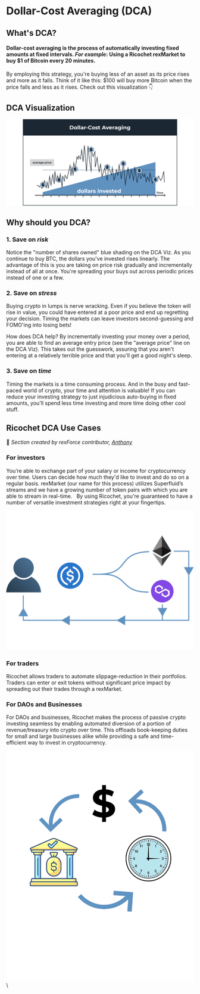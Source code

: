 # Dollar-Cost Averaging (DCA)

## What's DCA?

#### Dollar-cost averaging is the process of automatically investing fixed amounts at fixed intervals. _For example_: Using a Ricochet rexMarket to buy $1 of Bitcoin every 20 minutes.

By employing this strategy, you're buying less of an asset as its price rises and more as it falls. Think of it like this: $100 will buy more Bitcoin when the price falls and less as it rises. Check out this visualization 👇

## DCA Visualization

![](<../.gitbook/assets/image (36).png>)

## Why should you DCA?

### 1. Save on _risk_

Notice the "number of shares owned" blue shading on the DCA Viz. As you continue to buy BTC, the dollars you've invested rises linearly. The advantage of this is you are taking on price risk gradually and incrementally instead of all at once. You're spreading your buys out across periodic prices instead of one or a few.

### 2. Save on _stress_

Buying crypto in lumps is nerve wracking. Even if you believe the token will rise in value, you could have entered at a poor price and end up regretting your decision. Timing the markets can leave investors second-guessing and FOMO'ing into losing bets!

How does DCA help? By incrementally investing your money over a period, you are able to find an average entry price (see the "average price" line on the DCA Viz). This takes out the guesswork, assuring that you aren't entering at a relatively terrible price and that you'll get a good night's sleep.

### 3. Save on _time_

Timing the markets is a time consuming process. And in the busy and fast-paced world of crypto, your time and attention is valuable! If you can reduce your investing strategy to just injudicious auto-buying in fixed amounts, you'll spend less time investing and more time doing other cool stuff.

## Ricochet DCA Use Cases

🚰 _Section created by rexForce contributor,_ [_Anthony_](https://twitter.com/gangiife)

### For investors

You’re able to exchange part of your salary or income for cryptocurrency over time. Users can decide how much they'd like to invest and do so on a regular basis. rexMarket (our name for this process) utilizes Superfluid’s streams and we have a growing number of token pairs with which you are able to stream in real-time.   By using Ricochet, you're guaranteed to have a number of versatile investment strategies right at your fingertips.

![](<../.gitbook/assets/image (32).png>)

### For traders

Ricochet allows traders to automate slippage-reduction in their portfolios. Traders can enter or exit tokens without significant price impact by spreading out their trades through a rexMarket.

### For DAOs and Businesses

For DAOs and businesses, Ricochet makes the process of passive crypto investing seamless by enabling automated diversion of a portion of revenue/treasury into crypto over time. This offloads book-keeping duties for small and large businesses alike while providing a safe and time-efficient way to invest in cryptocurrency.

![](<../.gitbook/assets/image (28).png>)\


